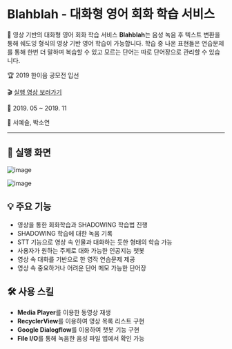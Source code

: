 # Blahblah - 대화형 영어 회화 학습 서비스

📝 영상 기반의 대화형 영어 회화 학습 서비스 **Blahblah**는 음성 녹음 후 텍스트 변환을 통해 쉐도잉 형식의 영상 기반 영어 학습이 가능합니다. 학습 중 나온 표현들은 연습문제를 통해 한번 더 말하며 복습할 수 있고 모르는 단어는 따로 단어장으로 관리할 수 있습니다.

🏆 2019 한이음 공모전 입선

🎬 [실행 영상 보러가기](https://youtu.be/3_EpyhLw_CI)

📅 2019. 05 ~ 2019. 11

👭 서예슬, 박소연

* * *

## 📱 실행 화면

![image](https://user-images.githubusercontent.com/43838027/132805624-c9c566c8-1cdc-4000-bdfb-aae92a4ea88a.png)

![image](https://user-images.githubusercontent.com/43838027/132805687-d23c36f9-9880-43e6-9e21-81282eb6c98f.png)


## 💡 주요 기능   
- 영상을 통한 회화학습과 SHADOWING 학습법 진행
- SHADOWING 학습에 대한 녹음 기록
- STT 기능으로 영상 속 인물과 대화하는 듯한 형태의 학습 가능
- 사용자가 원하는 주제로 대화 가능한 인공지능 챗봇
- 영상 속 대화를 기반으로 한 영작 연습문제 제공
- 영상 속 중요하거나 어려운 단어 메모 가능한 단어장

## 🛠 사용 스킬
- **Media Player**를 이용한 동영상 재생
- **RecyclerView**를 이용하여 영상 목록 리스트 구현
- **Google Dialogflow**를 이용하여 챗봇 기능 구현
- **File I/O**를 통해 녹음한 음성 파일 앱에서 확인 가능



